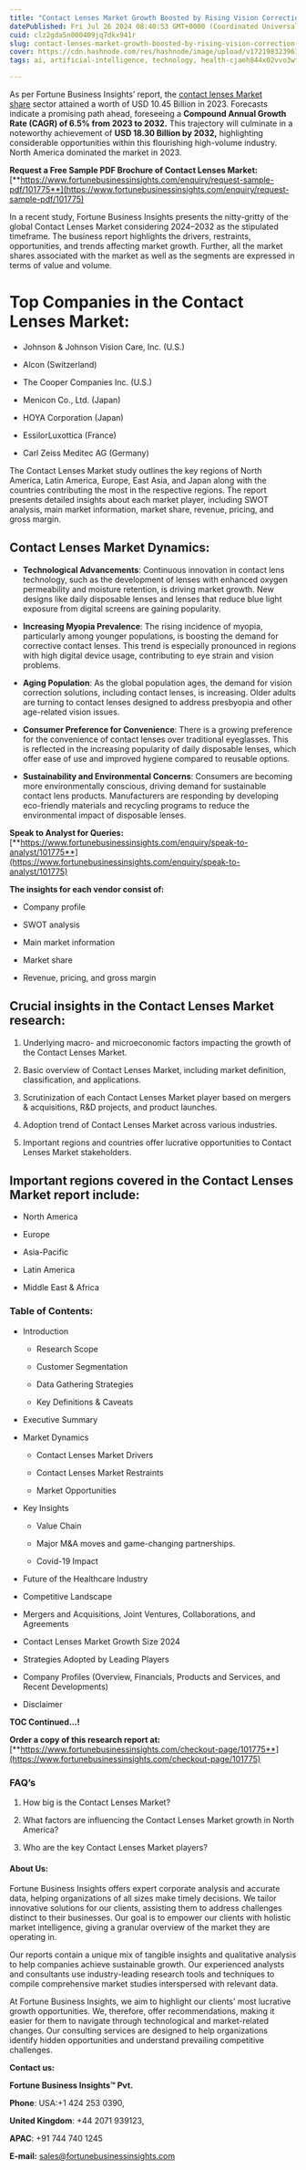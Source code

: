 ```yaml
---
title: "Contact Lenses Market Growth Boosted by Rising Vision Correction Needs"
datePublished: Fri Jul 26 2024 08:40:53 GMT+0000 (Coordinated Universal Time)
cuid: clz2gda5n000409jq7dkx941r
slug: contact-lenses-market-growth-boosted-by-rising-vision-correction-needs
cover: https://cdn.hashnode.com/res/hashnode/image/upload/v1721983239619/70d69565-865b-4746-b2df-fae4f36f7251.png
tags: ai, artificial-intelligence, technology, health-cjaeh844x02vvo3wtj5r2s75q, healthcare

---
```


As per Fortune Business Insights’ report, the [contact lenses Market share](https://www.fortunebusinessinsights.com/industry-reports/contact-lenses-market-101775) sector attained a worth of USD 10.45 Billion in 2023. Forecasts indicate a promising path ahead, foreseeing a **Compound Annual Growth Rate (CAGR) of 6.5% from 2023 to 2032.** This trajectory will culminate in a noteworthy achievement of **USD 18.30 Billion by 2032,** highlighting considerable opportunities within this flourishing high-volume industry. North America dominated the market in 2023.

**Request a Free Sample PDF Brochure of Contact Lenses Market:** [**https://www.fortunebusinessinsights.com/enquiry/request-sample-pdf/101775**](https://www.fortunebusinessinsights.com/enquiry/request-sample-pdf/101775)

In a recent study, Fortune Business Insights presents the nitty-gritty of the global Contact Lenses Market considering 2024–2032 as the stipulated timeframe. The business report highlights the drivers, restraints, opportunities, and trends affecting market growth. Further, all the market shares associated with the market as well as the segments are expressed in terms of value and volume.

# **Top Companies in the Contact Lenses Market:**

* Johnson & Johnson Vision Care, Inc. (U.S.)
    
* Alcon (Switzerland)
    
* The Cooper Companies Inc. (U.S.)
    
* Menicon Co., Ltd. (Japan)
    
* HOYA Corporation (Japan)
    
* EssilorLuxottica (France)
    
* Carl Zeiss Meditec AG (Germany)
    

The Contact Lenses Market study outlines the key regions of North America, Latin America, Europe, East Asia, and Japan along with the countries contributing the most in the respective regions. The report presents detailed insights about each market player, including SWOT analysis, main market information, market share, revenue, pricing, and gross margin.

## Contact Lenses Market **Dynamics**:

* **Technological Advancements**: Continuous innovation in contact lens technology, such as the development of lenses with enhanced oxygen permeability and moisture retention, is driving market growth. New designs like daily disposable lenses and lenses that reduce blue light exposure from digital screens are gaining popularity.
    
* **Increasing Myopia Prevalence**: The rising incidence of myopia, particularly among younger populations, is boosting the demand for corrective contact lenses. This trend is especially pronounced in regions with high digital device usage, contributing to eye strain and vision problems.
    
* **Aging Population**: As the global population ages, the demand for vision correction solutions, including contact lenses, is increasing. Older adults are turning to contact lenses designed to address presbyopia and other age-related vision issues.
    
* **Consumer Preference for Convenience**: There is a growing preference for the convenience of contact lenses over traditional eyeglasses. This is reflected in the increasing popularity of daily disposable lenses, which offer ease of use and improved hygiene compared to reusable options.
    
* **Sustainability and Environmental Concerns**: Consumers are becoming more environmentally conscious, driving demand for sustainable contact lens products. Manufacturers are responding by developing eco-friendly materials and recycling programs to reduce the environmental impact of disposable lenses.
    

**Speak to Analyst for Queries:** [**https://www.fortunebusinessinsights.com/enquiry/speak-to-analyst/101775**](https://www.fortunebusinessinsights.com/enquiry/speak-to-analyst/101775)

**The insights for each vendor consist of:**

* Company profile
    
* SWOT analysis
    
* Main market information
    
* Market share
    
* Revenue, pricing, and gross margin
    

## **Crucial insights in the Contact Lenses Market research:**

1. Underlying macro- and microeconomic factors impacting the growth of the Contact Lenses Market.
    
2. Basic overview of Contact Lenses Market, including market definition, classification, and applications.
    
3. Scrutinization of each Contact Lenses Market player based on mergers & acquisitions, R&D projects, and product launches.
    
4. Adoption trend of Contact Lenses Market across various industries.
    
5. Important regions and countries offer lucrative opportunities to Contact Lenses Market stakeholders.
    

## **Important regions covered in the Contact Lenses Market report include:**

* North America
    
* Europe
    
* Asia-Pacific
    
* Latin America
    
* Middle East & Africa
    

### **Table of Contents:**

* Introduction
    
    * Research Scope
        
    * Customer Segmentation
        
    * Data Gathering Strategies
        
    * Key Definitions & Caveats
        
* Executive Summary
    
* Market Dynamics
    
    * Contact Lenses Market Drivers
        
    * Contact Lenses Market Restraints
        
    * Market Opportunities
        
* Key Insights
    
    * Value Chain
        
    * Major M&A moves and game-changing partnerships.
        
    * Covid-19 Impact
        
* Future of the Healthcare Industry
    
* Competitive Landscape
    
* Mergers and Acquisitions, Joint Ventures, Collaborations, and Agreements
    
* Contact Lenses Market Growth Size 2024
    
* Strategies Adopted by Leading Players
    
* Company Profiles (Overview, Financials, Products and Services, and Recent Developments)
    
* Disclaimer
    

**TOC Continued…!**

**Order a copy of this research report at:** [**https://www.fortunebusinessinsights.com/checkout-page/101775**](https://www.fortunebusinessinsights.com/checkout-page/101775)

### **FAQ’s**

1. How big is the Contact Lenses Market?
    
2. What factors are influencing the Contact Lenses Market growth in North America?
    
3. Who are the key Contact Lenses Market players?
    

#### **About Us:**

Fortune Business Insights offers expert corporate analysis and accurate data, helping organizations of all sizes make timely decisions. We tailor innovative solutions for our clients, assisting them to address challenges distinct to their businesses. Our goal is to empower our clients with holistic market intelligence, giving a granular overview of the market they are operating in.

Our reports contain a unique mix of tangible insights and qualitative analysis to help companies achieve sustainable growth. Our experienced analysts and consultants use industry-leading research tools and techniques to compile comprehensive market studies interspersed with relevant data.

At Fortune Business Insights, we aim to highlight our clients' most lucrative growth opportunities. We, therefore, offer recommendations, making it easier for them to navigate through technological and market-related changes. Our consulting services are designed to help organizations identify hidden opportunities and understand prevailing competitive challenges.

**Contact us:**

**Fortune Business Insights™ Pvt.**

**Phone**: USA:+1 424 253 0390,

**United Kingdom**: +44 2071 939123,

**APAC**: +91 744 740 1245

**E-mail:** [sales@fortunebusinessinsights.com](mailto:sales@fortunebusinessinsights.com)